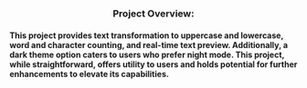 <h3 align="center"><strong>Project Overview:</strong></h3>
<h4>
This project provides text transformation to uppercase and lowercase, word and character counting, and real-time text preview. Additionally, a dark theme option caters to users who prefer night mode. This project, while straightforward, offers utility to users and holds potential for further enhancements to elevate its capabilities.</h4>